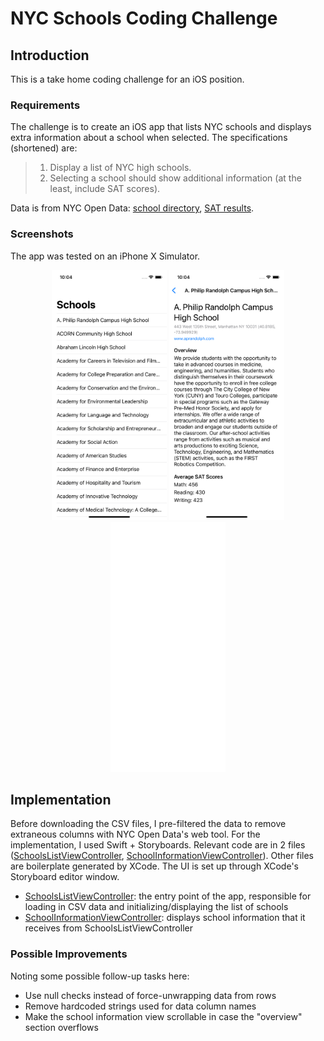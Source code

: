 # NYC Schools Coding Challenge
## Introduction
This is a take home coding challenge for an iOS position.

### Requirements
The challenge is to create an iOS app that lists NYC schools and displays extra information about a school when selected. The specifications (shortened) are:
> 1. Display a list of NYC high schools.
> 2. Selecting a school should show additional information (at the least, include SAT scores).

Data is from NYC Open Data: [school directory](https://data.cityofnewyork.us/Education/DOE-High-School-Directory-2017/s3k6-pzi2), [SAT results](https://data.cityofnewyork.us/Education/SAT-Results/f9bf-2cp4).

### Screenshots
The app was tested on an iPhone X Simulator.
<div align="center">
  <img src="schools-list.png" height="400" />
  <img src="school-info.png" height="400" />
  <img src="demo.gif" height="400" />
</div>

## Implementation
Before downloading the CSV files, I pre-filtered the data to remove extraneous columns with NYC Open Data's web tool. For the implementation, I used Swift + Storyboards. Relevant code are in 2 files ([SchoolsListViewController](/20230227-BH-NYCSchools/SchoolsListViewController.swift), [SchoolInformationViewController](/20230227-BH-NYCSchools/SchoolInformationViewController.swift)). Other files are boilerplate generated by XCode. The UI is set up through XCode's Storyboard editor window.
- [SchoolsListViewController](/20230227-BH-NYCSchools/SchoolsListViewController.swift): the entry point of the app, responsible for loading in CSV data and initializing/displaying the list of schools
- [SchoolInformationViewController](/20230227-BH-NYCSchools/SchoolInformationViewController.swift): displays school information that it receives from SchoolsListViewController

### Possible Improvements
Noting some possible follow-up tasks here:
- Use null checks instead of force-unwrapping data from rows
- Remove hardcoded strings used for data column names
- Make the school information view scrollable in case the "overview" section overflows
